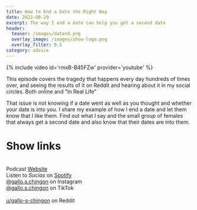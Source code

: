 ```yaml
---
title: How to End a Date the Right Way
date: 2022-08-29
excerpt: The way I end a date can help you get a second date
header:
  teaser: /images/datend.png
  overlay_image: /images/show-logo.png
  overlay_filter: 0.5
category: advice
---
```


{% include video id='rmxB-B45FZw' provider='youtube' %}

This episode covers the tragedy that happens every day hundreds of times over, and seeing the results of it on Reddit and hearing about it in my social circles. Both online and "In Real Life"

That issue is not knowing if a date went as well as you thought and whether your date is into you. I share my example of how I end a date and let them know that I like them. Find out what I say and the small group of females that always get a second date and also know that their dates are into them.

# Show links

<br> Podcast [Website](https://sucias.xyz)  <a href='https://sucias.xyz'><i class='fas fa-link'></i></a>
<br> Listen to *Sucias* on [Spotify](https://open.spotify.com/show/3XjoipCU3QzeIaQAAQpBdW)  <a href='https://open.spotify.com/show/3XjoipCU3QzeIaQAAQpBdW'><i class='fab fa-spotify'></i></a>
<br> [@gallo.s.chingon](https://instagram.com/gallo.s.chingon) on Instagram  <a href='https://www.instagram.com/gallo.s.chingon'><i class='fa-brands fa-instagram-square'></i></a>
<br> [@gallo.s.chingon](https://www.tiktok.com/@gallo.s.chingon) on TikTok <a href='https://www.tiktok.com/@gallo.s.chingon'><i class='fa-brands fa-tiktok'></i><br>
<br> [u/gallo-s-chingon](https://reddit.com/u/gallo-s-chingon/submitted) on Reddit <a href='https://reddit.com/u/gallo-s-chingon/submitted'><i class='fab fa-reddit'></i></a>
